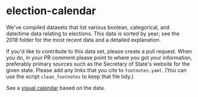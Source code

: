 # election-calendar

We've compiled datasets that list various boolean, categorical, and
date/time data relating to elections. This data is sorted by year; see
the 2018 folder for the most recent data and a detailed explanation.

If you'd like to contribute to this data set, please create a pull
request. When you do, in your PR comment please point to where you got
your information, preferably primary sources such as the Secretary of
State's website for the given state. Please add any links that you
cite to `footnotes.yaml`. (You can use the script `clean_footnotes` to
keep that file tidy.)

See a [visual calendar](https://democrats.github.io/election-calendar/) based on the data.
